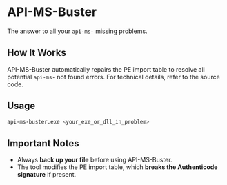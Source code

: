 # API-MS-Buster

The answer to all your `api-ms-` missing problems.

## How It Works
API-MS-Buster automatically repairs the PE import table to resolve all potential `api-ms-` not found errors. For technical details, refer to the source code.

## Usage

```sh
api-ms-buster.exe <your_exe_or_dll_in_problem>
```

## Important Notes
- Always **back up your file** before using API-MS-Buster.
- The tool modifies the PE import table, which **breaks the Authenticode signature** if present.
